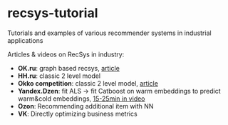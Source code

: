 # recsys-tutorial
Tutorials and examples of various recommender systems in industrial applications

Articles & videos on RecSys in industry:
- **OK.ru**: graph based recsys, [article](https://habr.com/ru/company/odnoklassniki/blog/499192/)
- **HH.ru**: classic 2 level model
- **Okko competition**: classic 2 level model, [article](https://habr.com/ru/post/447376/) 
- **Yandex.Dzen**: fit ALS -> fit Catboost on warm embeddings to predict warm&cold embeddings, [15-25min in video](https://www.youtube.com/watch?v=TaUqh_CeCPc&t=126s)   
- **Ozon**: Recommending additional item with NN
- **VK**: Directly optimizing business metrics

